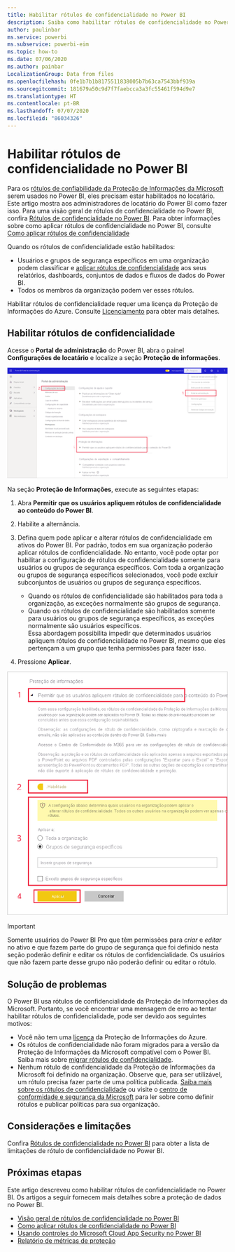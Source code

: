 ```yaml
---
title: Habilitar rótulos de confidencialidade no Power BI
description: Saiba como habilitar rótulos de confidencialidade no Power BI
author: paulinbar
ms.service: powerbi
ms.subservice: powerbi-eim
ms.topic: how-to
ms.date: 07/06/2020
ms.author: painbar
LocalizationGroup: Data from files
ms.openlocfilehash: 0fe1b7b1b8175511838005b7b63ca7543bbf939a
ms.sourcegitcommit: 181679a50c9d7f7faebcca3a3fc55461f594d9e7
ms.translationtype: HT
ms.contentlocale: pt-BR
ms.lasthandoff: 07/07/2020
ms.locfileid: "86034326"
---
```

# <a name="enable-sensitivity-labels-in-power-bi"></a>Habilitar rótulos de confidencialidade no Power BI

Para os [rótulos de confiabilidade da Proteção de Informações da Microsoft](https://docs.microsoft.com/microsoft-365/compliance/sensitivity-labels) serem usados no Power BI, eles precisam estar habilitados no locatário. Este artigo mostra aos administradores de locatário do Power BI como fazer isso. Para uma visão geral de rótulos de confidencialidade no Power BI, confira [Rótulos de confidencialidade no Power BI](service-security-sensitivity-label-overview.md). Para obter informações sobre como aplicar rótulos de confidencialidade no Power BI, consulte [Como aplicar rótulos de confidencialidade](./service-security-apply-data-sensitivity-labels.md) 

Quando os rótulos de confidencialidade estão habilitados:

* Usuários e grupos de segurança específicos em uma organização podem classificar e [aplicar rótulos de confidencialidade](./service-security-apply-data-sensitivity-labels.md) aos seus relatórios, dashboards, conjuntos de dados e fluxos de dados do Power BI.
* Todos os membros da organização podem ver esses rótulos.

Habilitar rótulos de confidencialidade requer uma licença da Proteção de Informações do Azure. Consulte [Licenciamento](service-security-sensitivity-label-overview.md#licensing) para obter mais detalhes.

## <a name="enable-sensitivity-labels"></a>Habilitar rótulos de confidencialidade

Acesse o **Portal de administração** do Power BI, abra o painel **Configurações de locatário** e localize a seção **Proteção de informações**.

![Encontrar a seção Proteção de Informações](media/service-security-enable-data-sensitivity-labels/enable-data-sensitivity-labels-01.png)

Na seção **Proteção de Informações**, execute as seguintes etapas:
1. Abra **Permitir que os usuários apliquem rótulos de confidencialidade ao conteúdo do Power BI**.
1. Habilite a alternância.
1. Defina quem pode aplicar e alterar rótulos de confidencialidade em ativos do Power BI. Por padrão, todos em sua organização poderão aplicar rótulos de confidencialidade. No entanto, você pode optar por habilitar a configuração de rótulos de confidencialidade somente para usuários ou grupos de segurança específicos. Com toda a organização ou grupos de segurança específicos selecionados, você pode excluir subconjuntos de usuários ou grupos de segurança específicos.
   
   * Quando os rótulos de confidencialidade são habilitados para toda a organização, as exceções normalmente são grupos de segurança.
   * Quando os rótulos de confidencialidade são habilitados somente para usuários ou grupos de segurança específicos, as exceções normalmente são usuários específicos.  
    Essa abordagem possibilita impedir que determinados usuários apliquem rótulos de confidencialidade no Power BI, mesmo que eles pertençam a um grupo que tenha permissões para fazer isso.

1. Pressione **Aplicar**.

![Habilitar rótulos de confidencialidade](media/service-security-enable-data-sensitivity-labels/enable-data-sensitivity-labels-02.png)

> [!IMPORTANT]
> Somente usuários do Power BI Pro que têm permissões para *criar* e *editar* no ativo e que fazem parte do grupo de segurança que foi definido nesta seção poderão definir e editar os rótulos de confidencialidade. Os usuários que não fazem parte desse grupo não poderão definir ou editar o rótulo.  

## <a name="troubleshooting"></a>Solução de problemas

O Power BI usa rótulos de confidencialidade da Proteção de Informações da Microsoft. Portanto, se você encontrar uma mensagem de erro ao tentar habilitar rótulos de confidencialidade, pode ser devido aos seguintes motivos:

* Você não tem uma [licença](service-security-sensitivity-label-overview.md#licensing) da Proteção de Informações do Azure.
* Os rótulos de confidencialidade não foram migrados para a versão da Proteção de Informações da Microsoft compatível com o Power BI. Saiba mais sobre [migrar rótulos de confidencialidade](https://docs.microsoft.com/azure/information-protection/configure-policy-migrate-labels).
* Nenhum rótulo de confidencialidade da Proteção de Informações da Microsoft foi definido na organização. Observe que, para ser utilizável, um rótulo precisa fazer parte de uma política publicada. [Saiba mais sobre os rótulos de confidencialidade](https://docs.microsoft.com/Office365/SecurityCompliance/sensitivity-labels) ou visite o [centro de conformidade e segurança da Microsoft](https://sip.protection.office.com/sensitivity?flight=EnableMIPLabels) para ler sobre como definir rótulos e publicar políticas para sua organização.

## <a name="considerations-and-limitations"></a>Considerações e limitações

Confira [Rótulos de confidencialidade no Power BI](service-security-sensitivity-label-overview.md#limitations) para obter a lista de limitações de rótulo de confidencialidade no Power BI.

## <a name="next-steps"></a>Próximas etapas

Este artigo descreveu como habilitar rótulos de confidencialidade no Power BI. Os artigos a seguir fornecem mais detalhes sobre a proteção de dados no Power BI. 

* [Visão geral de rótulos de confidencialidade no Power BI](service-security-sensitivity-label-overview.md)
* [Como aplicar rótulos de confidencialidade no Power BI](../collaborate-share/service-security-apply-data-sensitivity-labels.md)
* [Usando controles do Microsoft Cloud App Security no Power BI](service-security-using-microsoft-cloud-app-security-controls.md)
* [Relatório de métricas de proteção](service-security-data-protection-metrics-report.md)